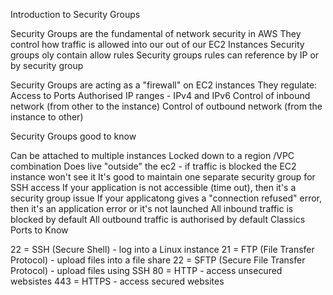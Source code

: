 Introduction to Security Groups

Security Groups are the fundamental of network security in AWS
They control how traffic is allowed into our out of our EC2 Instances
Security groups oly contain allow rules
Security groups rules can reference by IP or by security group

Security Groups are acting as a "firewall" on EC2 instances
They regulate:
    Access to Ports
    Authorised IP ranges - IPv4 and IPv6
    Control of inbound network (from other to the instance)
    Control of outbound network (from the instance to other)


Security Groups good to know

Can be attached to multiple instances
Locked down to a region /VPC combination
Does live "outside" the ec2 - if traffic is blocked the EC2 instance won't see it
It's good to maintain one separate security group for SSH access
If your application is not accessible (time out), then it's a security group issue
If your applicatong gives a "connection refused" error, then it's an application error or it's not launched
All inbound traffic is blocked by default
All outbound traffic is authorised by default
Classics Ports to Know

22 = SSH (Secure Shell) - log into a Linux instance
21 = FTP (File Transfer Protocol) - upload files into a file share
22 = SFTP (Secure File Transfer Protocol) -  upload files using SSH
80 = HTTP - access unsecured websistes
443 = HTTPS - access secured websites